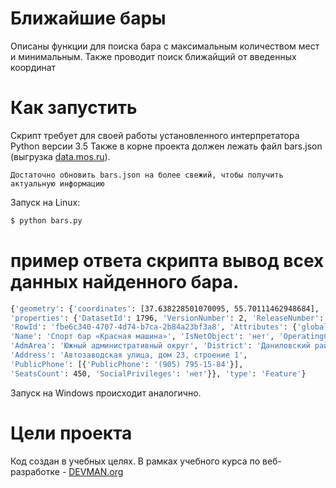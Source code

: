 # Ближайшие бары

Описаны функции для поиска бара с максимальным количеством мест и минимальным.
Также проводит поиск ближайщий от введенных координат

# Как запустить

Скрипт требует для своей работы установленного интерпретатора Python версии 3.5
Также в корне проекта должен лежать файл bars.json (выгрузка [data.mos.ru](data.mos.ru)).
```
Достаточно обновить bars.json на более свежий, чтобы получить актуальную информацию
```

Запуск на Linux:

```bash
$ python bars.py 
```

# пример ответа скрипта вывод всех данных найденного бара.

```bash
{'geometry': {'coordinates': [37.638228501070095, 55.70111462948684], 'type': 'Point'},
'properties': {'DatasetId': 1796, 'VersionNumber': 2, 'ReleaseNumber': 2,
'RowId': 'fbe6c340-4707-4d74-b7ca-2b84a23bf3a8', 'Attributes': {'global_id': 169375059,
'Name': 'Спорт бар «Красная машина»', 'IsNetObject': 'нет', 'OperatingCompany': None,
'AdmArea': 'Южный административный округ', 'District': 'Даниловский район',
'Address': 'Автозаводская улица, дом 23, строение 1',
'PublicPhone': [{'PublicPhone': '(905) 795-15-84'}],
'SeatsCount': 450, 'SocialPrivileges': 'нет'}}, 'type': 'Feature'}
```

Запуск на Windows происходит аналогично.

# Цели проекта

Код создан в учебных целях. В рамках учебного курса по веб-разработке - [DEVMAN.org](https://devman.org)
